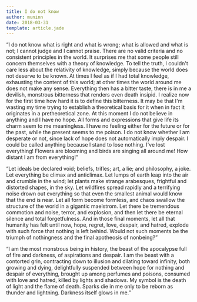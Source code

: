 ```yaml
---
title: I do not know
author: muninn
date: 2018-03-31
template: article.jade
---
```


“I do not know what is right and what is wrong; what is allowed and what is not; I cannot judge and I cannot praise. There are no valid criteria and no consistent principles in the world. It surprises me that some people still concern themselves with a theory of knowledge. To tell the truth, I couldn't care less about the relativity of knowledge, simply because the world does not deserve to be known. At times I feel as if I had total knowledge, exhausting the content of this world; at other times the world around me does not make any sense. Everything then has a bitter taste, there is in me a devilish, monstrous bitterness that renders even death insipid. I realize now for the first time how hard it is to define this bitterness. It may be that I'm wasting my time trying to establish a theoretical basis for it when in fact it originates in a pretheoretical zone. At this moment I do not believe in anything and I have no hope. All forms and expressions that give life its charm seem to me meaningless. I have no feeling either for the future or for the past, while the present seems to me poison. I do not know whether I am desperate or not, since lack of hope does not automatically imply despair. I could be called anything because I stand to lose nothing. I've lost everything! Flowers are blooming and birds are singing all around me! How distant I am from everything!”

“Let ideals be declared void; beliefs, trifles; art, a lie; and philosophy, a joke. Let everything be climax and anticlimax. Let lumps of earth leap into the air and crumble in the wind; let plants make strange arabesques, frightful and distorted shapes, in the sky. Let wildfires spread rapidly and a terrifying noise drown out everything so that even the smallest animal would know that the end is near. Let all form become formless, and chaos swallow the structure of the world in a gigantic maelstrom. Let there be tremendous commotion and noise, terror, and explosion, and then let there be eternal silence and total forgetfulness. And in those final moments, let all that humanity has felt until now, hope, regret, love, despair, and hatred, explode with such force that nothing is left behind. Would not such moments be the triumph of nothingness and the final apotheosis of nonbeing?”

“I am the most monstrous being in history, the beast of the apocalypse full of fire and darkness, of aspirations and despair. I am the beast with a contorted grin, contracting down to illusion and dilating toward infinity, both growing and dying, delightfully suspended between hope for nothing and despair of everything, brought up among perfumes and poisons, consumed with love and hatred, killed by lights and shadows. My symbol is the death of light and the flame of death. Sparks die in me only to be reborn as thunder and lightning. Darkness itself glows in me.”